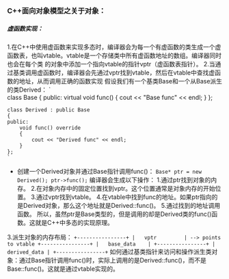 ### C++面向对象模型之关于对象：

##### 虚函数实现：
1.在C++中使用虚函数来实现多态时，编译器会为每一个有虚函数的类生成一个虚函数表，也叫vtable。vtable是一个存储类中所有虚函数地址的数组。编译器同时也会在每个类
的对象中添加一个指向vtable的指针vptr（虚函数表指针）。
2.当通过基类调用虚函数时，编译器会先通过vptr找到vtable，然后在vtable中查找虚函数的地址，从而调用正确的函数实现
假设我们有一个基类Base和一个从Base派生的类Derived：
    `   
    class Base
    {
    public:
        virtual void func()
        {
            cout << "Base func" << endl;
        }
    };

    class Derived : public Base
    {
    public:
        void func() override
        {
            cout << "Derived func" << endl;
        }
    };
    `
* 创建一个Derived对象并通过Base指针调用func()：
`
    Base* ptr = new Derived();
    ptr->func();
`
编译器会生成以下操作：
    1.通过ptr找到对象的内存。
    2.在对象内存中的固定位置找到vptr。这个位置通常是对象内存的开始位置。
    3.通过vptr找到vtable。
    4.在vtable中找到func的地址。如果ptr指向的是Derived对象，那么这个地址就是Derived::func()。
    5.通过找到的地址调用函数。
所以，虽然ptr是Base类型的，但是调用的却是Derived类的func()函数。这就是C++中多态的实现原理。

3.派生对象的内存布局：
    `
    +----------------+
    |   vptr         | --> points to vtable
    +----------------+
    |   base_data    |
    +----------------+
    |   derived_data |
    +----------------+
    `
如何通过基类指针来访问和操作派生类对象：通过Base指针调用func()时，实际上调用的是Derived::func()，而不是Base::func()。这就是通过vtable实现的。
    







     